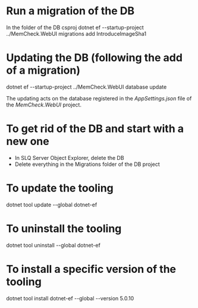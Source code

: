 ﻿# Run a migration of the DB
In the folder of the DB csproj
dotnet ef --startup-project ../MemCheck.WebUI migrations add IntroduceImageSha1

# Updating the DB (following the add of a migration)
dotnet ef --startup-project ../MemCheck.WebUI database update

The updating acts on the database registered in the _AppSettings.json_ file of the _MemCheck.WebUI_ project.

# To get rid of the DB and start with a new one
- In SLQ Server Object Explorer, delete the DB
- Delete everything in the Migrations folder of the DB project

# To update the tooling
dotnet tool update --global dotnet-ef

# To uninstall the tooling
dotnet tool uninstall --global dotnet-ef

# To install a specific version of the tooling
dotnet tool install dotnet-ef --global --version 5.0.10
